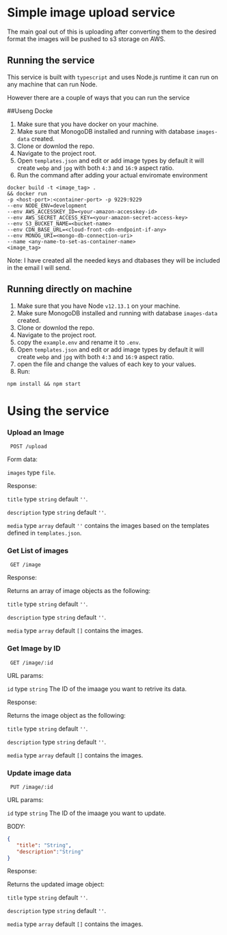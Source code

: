# Simple image upload service
The main goal out of this is uploading after converting them to the desired format the images will be pushed to s3 storage on AWS.

## Running the service
This service is built with `typescript` and uses Node.js runtime it can run on any machine that can run Node.

However there are a couple of ways that you can run the service

##Useng Docke
1. Make sure that you have docker on your machine.
2. Make sure that MonogoDB installed and running with database `images-data` created.
3. Clone or downlod the repo.
4. Navigate to the project root.
1. Open `templates.json` and edit or add image types by default it will create `webp` and `jpg` with both `4:3` and `16:9` aspect ratio.
5. Run the command after adding your actual enviromate environment
```shell script
docker build -t <image_tag> .
&& docker run
-p <host-port>:<container-port> -p 9229:9229
--env NODE_ENV=development
--env AWS_ACCESSKEY_ID=<your-amazon-accesskey-id>
--env AWS_SECRET_ACCESS_KEY=<your-amazon-secret-access-key>
--env S3_BUCKET_NAME=<bucket-name>
--env CDN_BASE_URL=<cloud-front-cdn-endpoint-if-any>
--env MONOG_URI=<mongo-db-connection-uri>
--name <any-name-to-set-as-container-name>
<image_tag> 
```

Note: I have created all the needed keys and dtabases they will be included in the email I will send.

## Running directly on machine
1. Make sure that you have Node `v12.13.1` on your machine.
2. Make sure MonogoDB installed and running with database `images-data` created.
3. Clone or downlod the repo.
4. Navigate to the project root.
6. copy the `example.env` and rename it to `.env`.
1. Open `templates.json` and edit or add image types by default it will create `webp` and `jpg` with both `4:3` and `16:9` aspect ratio.
7. open the file and change the values of each key to your values.
5. Run:
```shell script
npm install && npm start
```
# Using the service

### Upload an Image

```curl
 POST /upload
```
Form data:

`images` type `file`.

Response:

`title` type `string` default `''`.

`description` type `string` default `''`.

`media` type `array` default `''` contains the images based on the templates defined in `templates.json`.

### Get List of images

```curl
 GET /image
```

Response:

Returns an  array of image objects as the following:

`title` type `string` default `''`.

`description` type `string` default `''`.

`media` type `array` default `[]` contains the images.

### Get Image by ID

```curl
 GET /image/:id
```
URL params:

`id` type `string` The ID of the imaage you want to retrive its data.

Response:

Returns the image object as the following:

`title` type `string` default `''`.

`description` type `string` default `''`.

`media` type `array` default `[]` contains the images.

### Update image data

 ```curl
  PUT /image/:id
 ```
 URL params:
 
 `id` type `string` The ID of the imaage you want to update.
 
 BODY:
 ```json
{
	"title": "String",
	"description":"String"
}
 ```
 
 Response:
 
 Returns the updated image object:
 
 `title` type `string` default `''`.
 
 `description` type `string` default `''`.
 
 `media` type `array` default `[]` contains the images.

